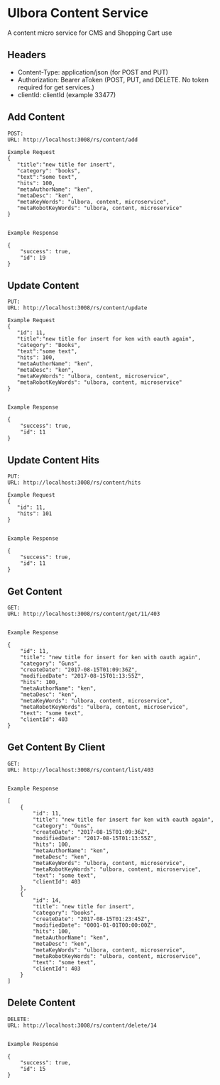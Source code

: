 Ulbora Content Service
==============

A content micro service for CMS and Shopping Cart use


## Headers
- Content-Type: application/json (for POST and PUT)
- Authorization: Bearer aToken (POST, PUT, and DELETE. No token required for get services.)
- clientId: clientId (example 33477)



## Add Content

```
POST:
URL: http://localhost:3008/rs/content/add

Example Request
{
   "title":"new title for insert",
   "category": "books",
   "text":"some text",
   "hits": 100,
   "metaAuthorName": "ken",
   "metaDesc": "ken",
   "metaKeyWords": "ulbora, content, microservice",
   "metaRobotKeyWords": "ulbora, content, microservice"
}
  
```

```
Example Response   

{
    "success": true,
    "id": 19
}

```


## Update Content

```
PUT:
URL: http://localhost:3008/rs/content/update

Example Request
{
   "id": 11,
   "title":"new title for insert for ken with oauth again",
   "category": "Books",
   "text":"some text",
   "hits": 100,
   "metaAuthorName": "ken",
   "metaDesc": "ken",
   "metaKeyWords": "ulbora, content, microservice",
   "metaRobotKeyWords": "ulbora, content, microservice"
}
  
```

```
Example Response   

{
    "success": true,
    "id": 11
}

```



## Update Content Hits

```
PUT:
URL: http://localhost:3008/rs/content/hits

Example Request
{
   "id": 11,  
   "hits": 101
}
  
```

```
Example Response   

{
    "success": true,
    "id": 11
}

```



## Get Content

```
GET:
URL: http://localhost:3008/rs/content/get/11/403
  
```

```
Example Response   

{
    "id": 11,
    "title": "new title for insert for ken with oauth again",
    "category": "Guns",
    "createDate": "2017-08-15T01:09:36Z",
    "modifiedDate": "2017-08-15T01:13:55Z",
    "hits": 100,
    "metaAuthorName": "ken",
    "metaDesc": "ken",
    "metaKeyWords": "ulbora, content, microservice",
    "metaRobotKeyWords": "ulbora, content, microservice",
    "text": "some text",
    "clientId": 403
}

```


## Get Content By Client

```
GET:
URL: http://localhost:3008/rs/content/list/403
  
```

```
Example Response   

[
    {
        "id": 11,
        "title": "new title for insert for ken with oauth again",
        "category": "Guns",
        "createDate": "2017-08-15T01:09:36Z",
        "modifiedDate": "2017-08-15T01:13:55Z",
        "hits": 100,
        "metaAuthorName": "ken",
        "metaDesc": "ken",
        "metaKeyWords": "ulbora, content, microservice",
        "metaRobotKeyWords": "ulbora, content, microservice",
        "text": "some text",
        "clientId": 403
    },
    {
        "id": 14,
        "title": "new title for insert",
        "category": "books",
        "createDate": "2017-08-15T01:23:45Z",
        "modifiedDate": "0001-01-01T00:00:00Z",
        "hits": 100,
        "metaAuthorName": "ken",
        "metaDesc": "ken",
        "metaKeyWords": "ulbora, content, microservice",
        "metaRobotKeyWords": "ulbora, content, microservice",
        "text": "some text",
        "clientId": 403
    }
]

```


## Delete Content

```
DELETE:
URL: http://localhost:3008/rs/content/delete/14
  
```

```
Example Response   

{
    "success": true,
    "id": 15
}

```